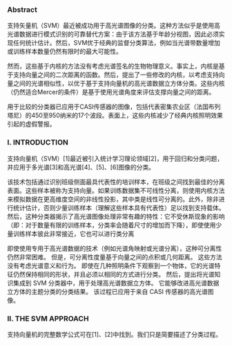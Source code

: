 ### Abstract

支持矢量机（SVM）最近被成功用于高光谱图像的分类。这种方法似乎是使用高光谱数据进行模式识别的可靠替代方案：由于该方法基于年龄分视图，因此必须实现任何统计估计。然后，SVM优于经典的监督分类算法，例如当光谱带数量增加或训练样本数量仍然有限时的最大可能性。

然而，这些基于内核的方法没有考虑光谱签名的生物物理意义。事实上，内核是基于支持向量之间的二次距离的函数。然后，提出了一些修改的内核，以考虑支持向量之间的光谱相似性，以优于基于支持向量机的高光谱数据立方体分类。这些内核（仍然适合Mercer的条件）是基于使用光谱角度来评估支撑向量之间的距离。

用于比较的分类器已应用于CASI传感器的图像，包括代表密集农业区（法国布列塔尼）的450至950纳米的17个波段。表面上，这些内核减少了经典内核照明效果引起的虚假警报。

### I. INTRODUCTION

支持向量机（SVM）[1]最近被引入统计学习理论领域[2]，用于回归和分类问题，并应用于多光谱[3]和高光谱[4]、[5]、[6]图像的分类。

该技术包括通过识别班级侧面最具代表性的培训样本，在班级之间找到最佳的分离表面。这些样本被称为支持向量。如果训练数据集不可线性分离，则使用内核方法来模拟数据在更高维度空间的非线性投影，其中类是线性可分离的。此外，除非进行统计估计，否则少量训练样本（理解这些样本具有代表性）足以找到支持载体。然后，这种分类器揭示了高光谱图像处理非常有趣的特性：它不受休斯现象的影响（即：对于数量有限的训练样本，分类率会随着尺寸的增加而下降），即使使用少量训练样本彼此非常接近，它也可以进行类分离

即使使用专用于高光谱数据的技术（例如光谱角映射或光谱分离），这种可分离性仍然非常困难。
但是，可分离性度量基于向量之间的点积或几何距离。 这些方法没有考虑光谱意义和行为。 即使在几种照明条件下观察到一个物体，它的光谱特征仍然保持相同的形状，并且必须以相同的方式进行分类。 然后，提出将光谱知识集成到 SVM 分类器中，用于处理高光谱数据立方体。
它能够改进高光谱数据立方体的主题分类的分类结果。 该过程已应用于来自 CASI 传感器的高光谱图像。

### II. THE SVM APPROACH

支持向量机的完整数学公式可在[1]、[2]中找到。我们只是简要描述了分类过程。